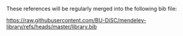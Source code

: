 These references will be regularly merged into the following bib file:

https://raw.githubusercontent.com/BU-DiSC/mendeley-library/refs/heads/master/library.bib

